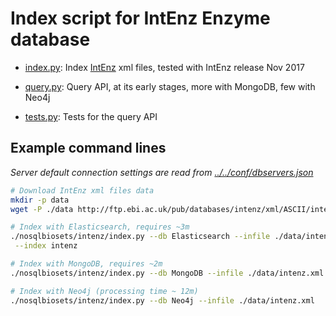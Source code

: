 
# Index script for IntEnz Enzyme database

* [index.py](index.py): Index [IntEnz](http://www.ebi.ac.uk/intenz/) xml files,
  tested with IntEnz release Nov 2017

* [query.py](query.py): Query API, at its early stages,
  more with MongoDB, few with Neo4j

* [tests.py](tests.py): Tests for the query API

## Example command lines
_Server default connection settings are read from [../../conf/dbservers.json](
../../conf/dbservers.json
)_

```bash
# Download IntEnz xml files data
mkdir -p data
wget -P ./data http://ftp.ebi.ac.uk/pub/databases/intenz/xml/ASCII/intenz.xml

# Index with Elasticsearch, requires ~3m
./nosqlbiosets/intenz/index.py --db Elasticsearch --infile ./data/intenz.xml\
 --index intenz

# Index with MongoDB, requires ~2m
./nosqlbiosets/intenz/index.py --db MongoDB --infile ./data/intenz.xml

# Index with Neo4j (processing time ~ 12m)
./nosqlbiosets/intenz/index.py --db Neo4j --infile ./data/intenz.xml

```
